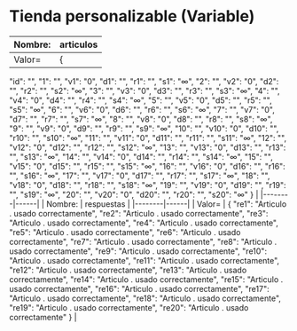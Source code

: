 # Tienda personalizable (Variable)

| Nombre: | articulos |
|--------|------|
| Valor= | {
  "id": "",
  "1": "",
  "v1": "0",
  "d1": "",
  "r1": "",
  "s1": "∞",
  "2": "",
  "v2": "0",
  "d2": "",
  "r2": "",
  "s2": "∞",
  "3": "",
  "v3": "0",
  "d3": "",
  "r3": "",
  "s3": "∞",
  "4": "",
  "v4": "0",
  "d4": "",
  "r4": "",
  "s4": "∞",
  "5": "",
  "v5": "0",
  "d5": "",
  "r5": "",
  "s5": "∞",
  "6": "",
  "v6": "0",
  "d6": "",
  "r6": "",
  "s6": "∞",
  "7": "",
  "v7": "0",
  "d7": "",
  "r7": "",
  "s7": "∞",
  "8": "",
  "v8": "0",
  "d8": "",
  "r8": "",
  "s8": "∞",
  "9": "",
  "v9": "0",
  "d9": "",
  "r9": "",
  "s9": "∞",
  "10": "",
  "v10": "0",
  "d10": "",
  "r10": "",
  "s10": "∞",
  "11": "",
  "v11": "0",
  "d11": "",
  "r11": "",
  "s11": "∞",
  "12": "",
  "v12": "0",
  "d12": "",
  "r12": "",
  "s12": "∞",
  "13": "",
  "v13": "0",
  "d13": "",
  "r13": "",
  "s13": "∞",
  "14": "",
  "v14": "0",
  "d14": "",
  "r14": "",
  "s14": "∞",
  "15": "",
  "v15": "0",
  "d15": "",
  "r15": "",
  "s15": "∞",
  "16": "",
  "v16": "0",
  "d16": "",
  "r16": "",
  "s16": "∞",
  "17": "",
  "v17": "0",
  "d17": "",
  "r17": "",
  "s17": "∞",
  "18": "",
  "v18": "0",
  "d18": "",
  "r18": "",
  "s18": "∞",
  "19": "",
  "v19": "0",
  "d19": "",
  "r19": "",
  "s19": "∞",
  "20": "",
  "v20": "0",
  "d20": "",
  "r20": "",
  "s20": "∞"
} |
|--------|------|
| Nombre: | respuestas |
|--------|------|
| Valor= | {
  "re1": "Articulo . usado correctamente",
  "re2": "Articulo . usado correctamente",
  "re3": "Articulo . usado correctamente",
  "re4": "Articulo . usado correctamente",
  "re5": "Articulo . usado correctamente",
  "re6": "Articulo . usado correctamente",
  "re7": "Articulo . usado correctamente",
  "re8": "Articulo . usado correctamente",
  "re9": "Articulo . usado correctamente",
  "re10": "Articulo . usado correctamente",
  "re11": "Articulo . usado correctamente",
  "re12": "Articulo . usado correctamente",
  "re13": "Articulo . usado correctamente",
  "re14": "Articulo . usado correctamente",
  "re15": "Articulo . usado correctamente",
  "re16": "Articulo . usado correctamente",
  "re17": "Articulo . usado correctamente",
  "re18": "Articulo . usado correctamente",
  "re19": "Articulo . usado correctamente",
  "re20": "Articulo . usado correctamente"
} |

